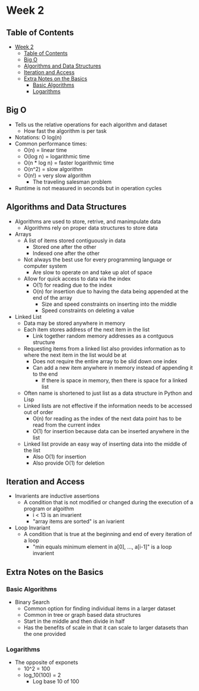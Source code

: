 # Week 2

## Table of Contents

- [Week 2](#week-2)
  - [Table of Contents](#table-of-contents)
  - [Big O](#big-o)
  - [Algorithms and Data Structures](#algorithms-and-data-structures)
  - [Iteration and Access](#iteration-and-access)
  - [Extra Notes on the Basics](#extra-notes-on-the-basics)
    - [Basic Algorithms](#basic-algorithms)
    - [Logarithms](#logarithms)

## Big O

- Tells us the relative operations for each algorithm and dataset
  - How fast the algorithm is per task
- Notations: O log(n)
- Common performance times:
  - O(n) = linear time
  - O(log n) = logarithmic time
  - O(n * log n) = faster logarithmic time
  - O(n^2) = slow algorithm
  - O(n!) = very slow algorithm
    - The traveling salesman problem
- Runtime is not measured in seconds but in operation cycles

## Algorithms and Data Structures

- Algorithms are used to store, retrive, and manimpulate data
  - Algorithms rely on proper data structures to store data
- Arrays
  - A list of items stored contiguously in data
    - Stored one after the other
    - Indexed one after the other
  - Not always the best use for every programming language or computer system
    - Are slow to operate on and take up alot of space
  - Allow for quick access to data via the index
    - O(1) for reading due to the index
    - O(n) for insertion due to having the data being appended at the end of the array
      - Size and speed constraints on inserting into the middle
      - Speed constraints on deleting a value
- Linked List
  - Data may be stored anywhere in memory
  - Each item stores address of the next item in the list
    - Link together random memory addresses as a contguous structure
  - Requesting items from a linked list also provides information as to where the next item in the list would be at
    - Does not require the entire array to be slid down one index
    - Can add a new item anywhere in memory instead of appending it to the end
      - If there is space in memory, then there is space for a linked list
  - Often name is shortened to just list as a data structure in Python and Lisp
  - Linked lists are not effective if the information needs to be accessed out of order
    - O(n) for reading as the index of the next data point has to be read from the current index
    - O(1) for insertion because data can be inserted anywhere in the list
  - Linked list provide an easy way of inserting data into the middle of the list
    - Also O(1) for insertion
    - Also provide O(1) for deletion

## Iteration and Access

- Invarients are inductive assertions
  - A condition that is not modified or changed during the execution of a program or algoithm
    - i < 13 is an invarient
    - "array items are sorted" is an ivarient
- Loop Invariant
  - A condition that is true at the beginning and end of every iteration of a loop
    - "min equals minimum element in a[0], ..., a[i-1]" is a loop invarient

## Extra Notes on the Basics

### Basic Algorithms

- Binary Search
  - Common option for finding individual items in a larger dataset
  - Common in tree or graph based data structures
  - Start in the middle and then divide in half
  - Has the benefits of scale in that it can scale to larger datasets than the one provided

### Logarithms

- The opposite of exponets
  - 10^2 = 100
  - log_10(100) = 2
    - Log base 10 of 100
